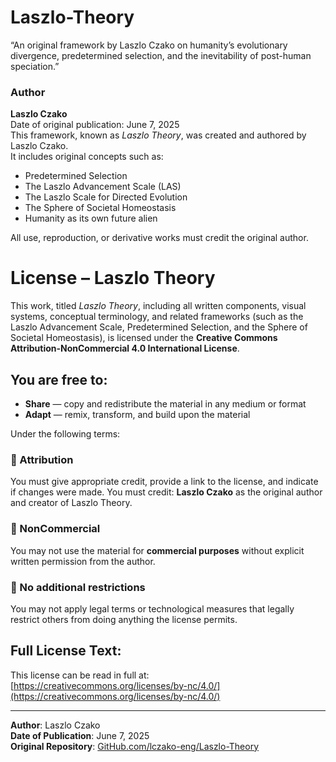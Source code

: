 # Laszlo-Theory
“An original framework by Laszlo Czako on humanity’s evolutionary divergence, predetermined selection, and the inevitability of post-human speciation.”
### Author
**Laszlo Czako**  
Date of original publication: June 7, 2025  
This framework, known as *Laszlo Theory*, was created and authored by Laszlo Czako.  
It includes original concepts such as:
- Predetermined Selection
- The Laszlo Advancement Scale (LAS)
- The Laszlo Scale for Directed Evolution
- The Sphere of Societal Homeostasis
- Humanity as its own future alien

All use, reproduction, or derivative works must credit the original author.
# License – Laszlo Theory

This work, titled *Laszlo Theory*, including all written components, visual systems, conceptual terminology, and related frameworks (such as the Laszlo Advancement Scale, Predetermined Selection, and the Sphere of Societal Homeostasis), is licensed under the **Creative Commons Attribution-NonCommercial 4.0 International License**.

## You are free to:
- **Share** — copy and redistribute the material in any medium or format
- **Adapt** — remix, transform, and build upon the material

Under the following terms:

### 🔹 Attribution
You must give appropriate credit, provide a link to the license, and indicate if changes were made. You must credit:
**Laszlo Czako** as the original author and creator of Laszlo Theory.

### 🔹 NonCommercial
You may not use the material for **commercial purposes** without explicit written permission from the author.

### 🔹 No additional restrictions
You may not apply legal terms or technological measures that legally restrict others from doing anything the license permits.

## Full License Text:
This license can be read in full at:  
[https://creativecommons.org/licenses/by-nc/4.0/](https://creativecommons.org/licenses/by-nc/4.0/)

---

**Author**: Laszlo Czako  
**Date of Publication**: June 7, 2025  
**Original Repository**: [GitHub.com/lczako-eng/Laszlo-Theory](#)

